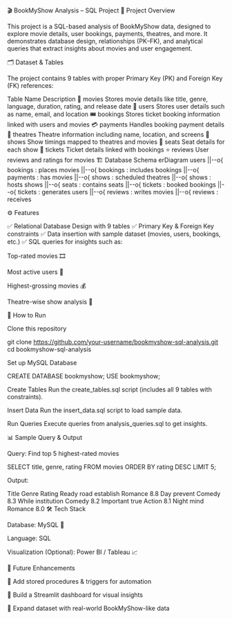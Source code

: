 🎬 BookMyShow Analysis – SQL Project
📌 Project Overview

This project is a SQL-based analysis of BookMyShow data, designed to explore movie details, user bookings, payments, theatres, and more.
It demonstrates database design, relationships (PK–FK), and analytical queries that extract insights about movies and user engagement.

🗂️ Dataset & Tables

The project contains 9 tables with proper Primary Key (PK) and Foreign Key (FK) references:

Table Name	Description
🎥 movies	Stores movie details like title, genre, language, duration, rating, and release date
👤 users	Stores user details such as name, email, and location
🎟️ bookings	Stores ticket booking information linked with users and movies
💳 payments	Handles booking payment details
🏢 theatres	Theatre information including name, location, and screens
📅 shows	Show timings mapped to theatres and movies
💺 seats	Seat details for each show
🎫 tickets	Ticket details linked with bookings
⭐ reviews	User reviews and ratings for movies
🏗️ Database Schema
erDiagram
    users ||--o{ bookings : places
    movies ||--o{ bookings : includes
    bookings ||--o{ payments : has
    movies ||--o{ shows : scheduled
    theatres ||--o{ shows : hosts
    shows ||--o{ seats : contains
    seats ||--o{ tickets : booked
    bookings ||--o{ tickets : generates
    users ||--o{ reviews : writes
    movies ||--o{ reviews : receives

⚙️ Features

✅ Relational Database Design with 9 tables
✅ Primary Key & Foreign Key constraints
✅ Data insertion with sample dataset (movies, users, bookings, etc.)
✅ SQL queries for insights such as:

Top-rated movies 🎞️

Most active users 👥

Highest-grossing movies 💰

Theatre-wise show analysis 🏢

🚀 How to Run

Clone this repository

git clone https://github.com/your-username/bookmyshow-sql-analysis.git
cd bookmyshow-sql-analysis


Set up MySQL Database

CREATE DATABASE bookmyshow;
USE bookmyshow;


Create Tables
Run the create_tables.sql script (includes all 9 tables with constraints).

Insert Data
Run the insert_data.sql script to load sample data.

Run Queries
Execute queries from analysis_queries.sql to get insights.

📊 Sample Query & Output

Query: Find top 5 highest-rated movies

SELECT title, genre, rating
FROM movies
ORDER BY rating DESC
LIMIT 5;


Output:

Title	Genre	Rating
Ready road establish	Romance	8.8
Day prevent	Comedy	8.3
While institution	Comedy	8.2
Important true	Action	8.1
Night mind	Romance	8.0
🛠️ Tech Stack

Database: MySQL 🐬

Language: SQL

Visualization (Optional): Power BI / Tableau 📈

📌 Future Enhancements

🔹 Add stored procedures & triggers for automation

🔹 Build a Streamlit dashboard for visual insights

🔹 Expand dataset with real-world BookMyShow-like data
